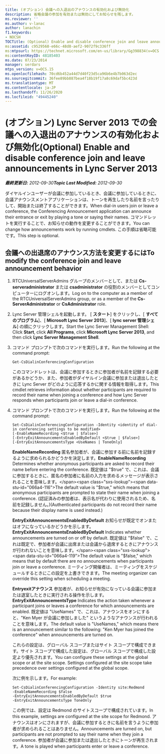 ```yaml
---
title: (オプション) 会議への入退出のアナウンスの有効化および無効化
description: 省略会議の参加を有効または無効にしてお知らせを残します。
ms.reviewer: ''
ms.author: v-lanac
author: lanachin
f1.keywords:
- NOCSH
TOCTitle: (Optional) Enable and disable conference join and leave announcements
ms:assetid: c9529568-e66c-48d8-aef2-9072f9c336ff
ms:mtpsurl: https://technet.microsoft.com/en-us/library/Gg398834(v=OCS.15)
ms:contentKeyID: 48185403
ms.date: 07/23/2014
manager: serdars
mtps_version: v=OCS.15
ms.openlocfilehash: 70cd6b452a44d7d40f23d5ca96b6e4b7b063d2ec
ms.sourcegitcommit: 36fee89bb887bea4f18b19f17a8c69daf5bc423d
ms.translationtype: MT
ms.contentlocale: ja-JP
ms.lasthandoff: 11/26/2020
ms.locfileid: "49445240"
---
```

# <a name="optional-enable-and-disable-conference-join-and-leave-announcements-in-lync-server-2013"></a><span data-ttu-id="066a4-103">(オプション) Lync Server 2013 での会議への入退出のアナウンスの有効化および無効化</span><span class="sxs-lookup"><span data-stu-id="066a4-103">(Optional) Enable and disable conference join and leave announcements in Lync Server 2013</span></span>

<div data-xmlns="http://www.w3.org/1999/xhtml">

<div class="topic" data-xmlns="http://www.w3.org/1999/xhtml" data-msxsl="urn:schemas-microsoft-com:xslt" data-cs="https://msdn.microsoft.com/">

<div data-asp="https://msdn2.microsoft.com/asp">



</div>

<div id="mainSection">

<div id="mainBody"><span data-ttu-id="066a4-104">

<span> </span></span><span class="sxs-lookup"><span data-stu-id="066a4-104">

<span> </span></span></span>

<span data-ttu-id="066a4-105">_**最終更新日:** 2012-09-30_</span><span class="sxs-lookup"><span data-stu-id="066a4-105">_**Topic Last Modified:** 2012-09-30_</span></span>

<span data-ttu-id="066a4-106">ダイヤルインユーザーが会議に参加しているとき、会議に参加しているときに、会議アナウンスメントアプリケーションは、トーンを再生したり名前を言ったりして、開始または終了することができます。</span><span class="sxs-lookup"><span data-stu-id="066a4-106">When dial-in users join or leave a conference, the Conferencing Announcement application can announce their entrance or exit by playing a tone or saying their names.</span></span> <span data-ttu-id="066a4-107">コマンドレットを実行することで、お知らせの動作を変更することができます。</span><span class="sxs-lookup"><span data-stu-id="066a4-107">You can change how announcements work by running cmdlets.</span></span> <span data-ttu-id="066a4-108">この手順は省略可能です。</span><span class="sxs-lookup"><span data-stu-id="066a4-108">This step is optional.</span></span>

<div>

## <a name="to-modify-the-conference-join-and-leave-announcement-behavior"></a><span data-ttu-id="066a4-109">会議への出退席のアナウンス方法を変更するには</span><span class="sxs-lookup"><span data-stu-id="066a4-109">To modify the conference join and leave announcement behavior</span></span>

1.  <span data-ttu-id="066a4-110">RTCUniversalServerAdmins グループのメンバーとして、または **Cs-serveradministrator** または **csadministrator** の役割のメンバーとしてコンピューターにログオンします。</span><span class="sxs-lookup"><span data-stu-id="066a4-110">Log on to the computer as a member of the RTCUniversalServerAdmins group, or as a member of the **Cs-ServerAdministrator** or **CsAdministrator** role.</span></span>

2.  <span data-ttu-id="066a4-111">Lync Server 管理シェルを起動します。 [ **スタート**] をクリックし、[ **すべてのプログラム**]、[ **Microsoft Lync Server 2013**]、[ **lync server 管理シェル**] の順にクリックします。</span><span class="sxs-lookup"><span data-stu-id="066a4-111">Start the Lync Server Management Shell: Click **Start**, click **All Programs**, click **Microsoft Lync Server 2013**, and then click **Lync Server Management Shell**.</span></span>

3.  <span data-ttu-id="066a4-112">コマンド プロンプトで次のコマンドを実行します。</span><span class="sxs-lookup"><span data-stu-id="066a4-112">Run the following at the command prompt:</span></span>
    
        Get-CsDialinConferencingConfiguration
    
    <span data-ttu-id="066a4-113">このコマンドレットは、会議に参加するときに参加者が名前を記録する必要があるかどうか、また、参加者がダイヤルイン会議に参加または退出したときに Lync Server がどのように応答するかに関する情報を取得します。</span><span class="sxs-lookup"><span data-stu-id="066a4-113">This cmdlet retrieves information about whether participants are required to record their name when joining a conference and how Lync Server responds when participants join or leave a dial-in conference.</span></span>

4.  <span data-ttu-id="066a4-114">コマンド プロンプトで次のコマンドを実行します。</span><span class="sxs-lookup"><span data-stu-id="066a4-114">Run the following at the command prompt:</span></span>
    
        Set-CsDialinConferencingConfiguration -Identity <identity of dial-in conferencing settings to be modified>
        [-EnableNameRecording <$true | $false>]
        [-EntryExitAnnouncementsEnabledByDefault <$true | $false>]
        [-EntryExitAnnouncementsType <UseNames | ToneOnly]
    
    <span data-ttu-id="066a4-115">**EnableNameRecording**   匿名参加者が、会議に参加する前に名前を記録するように求められるかどうかを決定します。</span><span class="sxs-lookup"><span data-stu-id="066a4-115">**EnableNameRecording**   Determines whether anonymous participants are asked to record their name before entering the conference.</span></span> <span data-ttu-id="066a4-116">既定値は "$true" で、これは、会議に参加するときに、匿名の参加者に名前の入力を求めるメッセージが表示されることを意味します。</span><span class="sxs-lookup"><span data-stu-id="066a4-116">The default value is "$true," which means that anonymous participants are prompted to state their name when joining a conference.</span></span> <span data-ttu-id="066a4-117">(認証済みの参加者は、表示名が代わりに使用されるため、名前を記録しません。)</span><span class="sxs-lookup"><span data-stu-id="066a4-117">(Authenticated participants do not record their name because their display name is used instead.)</span></span>
    
    <span data-ttu-id="066a4-118">**EntryExitAnnouncementsEnabledByDefault**   お知らせが既定でオンまたはオフになっているかどうかを示します。</span><span class="sxs-lookup"><span data-stu-id="066a4-118">**EntryExitAnnouncementsEnabledByDefault**   Indicates whether announcements are turned on or off by default.</span></span> <span data-ttu-id="066a4-119">既定値は "$false" で、これは既定で、参加者が会議に出席または会議から退席するときにアナウンスが行われないことを意味します。</span><span class="sxs-lookup"><span data-stu-id="066a4-119">The default value is "$false," which means that by default there are no announcements when participants join or leave a conference.</span></span> <span data-ttu-id="066a4-120">ミーティング開催者は、ミーティングをスケジュールするときにこの設定を上書きできます。</span><span class="sxs-lookup"><span data-stu-id="066a4-120">The meeting organizer can override this setting when scheduling a meeting.</span></span>
    
    <span data-ttu-id="066a4-121">**Entryexitアナウンス**   参加者が、お知らせが有効になっている会議に参加または退室したときに実行される操作を示します。</span><span class="sxs-lookup"><span data-stu-id="066a4-121">**EntryExitAnnouncementsType**   Indicates the action taken whenever a participant joins or leaves a conference for which announcements are enabled.</span></span> <span data-ttu-id="066a4-122">既定値は "UseNames" で、これは、アナウンスをオンにすると、"Ken Myer が会議に参加しました" というようなアナウンスが行われることを意味します。</span><span class="sxs-lookup"><span data-stu-id="066a4-122">The default value is "UseNames," which means there is an announcement similar to the following: "Ken Myer has joined the conference" when announcements are turned on.</span></span>
    
    <span data-ttu-id="066a4-p105">これらの設定は、グローバル スコープまたはサイト スコープで構成できます。サイト スコープで構成した設定は、グローバル スコープで構成した設定より優先されます。</span><span class="sxs-lookup"><span data-stu-id="066a4-p105">You can configure these settings at the global scope or at the site scope. Settings configured at the site scope take precedence over settings configured at the global scope.</span></span>
    
    <span data-ttu-id="066a4-125">次に例を示します。</span><span class="sxs-lookup"><span data-stu-id="066a4-125">For example:</span></span>
    
        Set-CsDialinConferencingConfiguration -Identity site:Redmond
        -EnableNameRecording $false
        -EntryExitAnnouncementsEnabledByDefault $true
        -EntryExitAnnouncementsType ToneOnly
    
    <span data-ttu-id="066a4-126">この例では、設定は Redmond のサイトスコープで構成されています。</span><span class="sxs-lookup"><span data-stu-id="066a4-126">In this example, settings are configured at the site scope for Redmond.</span></span> <span data-ttu-id="066a4-127">アナウンスはオンにされますが、会議に参加するときに名前を言うように参加者が求められることはありません。</span><span class="sxs-lookup"><span data-stu-id="066a4-127">Announcements are turned on, but participants are not prompted to say their name when they join a conference.</span></span> <span data-ttu-id="066a4-128">参加者が会議に参加または退出したときにトーンが再生されます。</span><span class="sxs-lookup"><span data-stu-id="066a4-128">A tone is played when participants enter or leave a conference.</span></span>

<span data-ttu-id="066a4-129"></div>

</div>

<span> </span>

</div>

</div>

</span><span class="sxs-lookup"><span data-stu-id="066a4-129"></div>

</div>

<span> </span>

</div>

</div>

</span></span></div>

